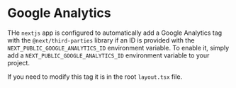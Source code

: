 # Google Analytics

THe `nextjs` app is configured to automatically add a Google Analytics tag with the `@next/third-parties` library if an ID is provided with the `NEXT_PUBLIC_GOOGLE_ANALYTICS_ID` environment variable. To enable it, simply add a `NEXT_PUBLIC_GOOGLE_ANALYTICS_ID` environment variable to your project.

If you need to modify this tag it is in the root `layout.tsx` file.
